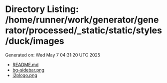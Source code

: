 # Directory Listing: /home/runner/work/generator/generator/processed/_static/static/styles/duck/images
Generated on: Wed May  7 04:31:20 UTC 2025

- [README.md](README.md)
- [bg-sidebar.png](bg-sidebar.png)
- [i2plogo.png](i2plogo.png)
